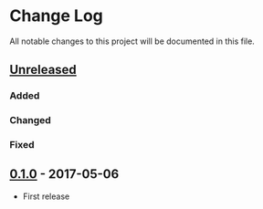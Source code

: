 # Change Log

All notable changes to this project will be documented in this file.

## [Unreleased]

### Added

### Changed

### Fixed

## [0.1.0] - 2017-05-06

- First release

[Unreleased]: https://github.com/dsander/pronto-simplecov/compare/v0.1.0...HEAD
[0.1.0]: https://github.com/dsander/pronto-simplecov/compare/8ab34227842f0ff3915b84c9f3cc6bdaf19e7cf4...v0.1.0
